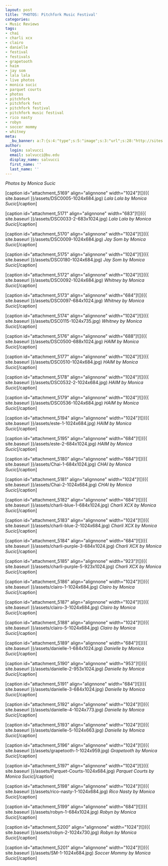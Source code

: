 ```yaml
---
layout: post
title: 'PHOTOS: Pitchfork Music Festival'
categories:
- Music Reviews
tags:
- chai
- charli xcx
- clairo
- danielle
- festival
- festivals
- grapetooth
- haim
- jay som
- lala lala
- live photos
- monica sucic
- parquet courts
- photos
- pitchfork
- pitchfork fest
- pitchfork festival
- pitchfork music festival
- rico nasty
- robyn
- soccer mommy
- whitney
meta:
  _bu_banner: a:7:{s:4:"type";s:5:"image";s:3:"url";s:28:"http://sites.bu.edu/wtbu/files/2019/08/SM-1.jpg";s:3:"alt";s:0:"";s:7:"post_id";s:4:"5201";s:4:"html";s:0:"";s:8:"position";s:12:"contentWidth";s:7:"caption";s:0:"";}
author:
  login: salvucci
  email: salvucci@bu.edu
  display_name: salvucci
  first_name: ''
  last_name: ''
---
```

_Photos by Monica Sucic_

\[caption id="attachment\_5169" align="alignnone" width="1024"\]![]({{ site.baseurl }}/assets/DSC0005-1024x684.jpg) _Lala Lala by Monica Sucic_\[/caption\]

\[caption id="attachment\_5171" align="alignnone" width="683"\]![]({{ site.baseurl }}/assets/DSC0033-2-683x1024.jpg) _Lala Lala by Monica Sucic_\[/caption\]

\[caption id="attachment\_5170" align="alignnone" width="1024"\]![]({{ site.baseurl }}/assets/DSC0009-1024x684.jpg) _Jay Som by Monica Sucic_\[/caption\]

\[caption id="attachment\_5175" align="alignnone" width="1024"\]![]({{ site.baseurl }}/assets/DSC0180-1024x684.jpg) _Jay Som by Monica Sucic_\[/caption\]

\[caption id="attachment\_5172" align="alignnone" width="1024"\]![]({{ site.baseurl }}/assets/DSC0092-1024x684.jpg) _Whitney by Monica Sucic_\[/caption\]

\[caption id="attachment\_5173" align="alignnone" width="684"\]![]({{ site.baseurl }}/assets/DSC0097-684x1024.jpg) _Whitney by Monica Sucic_\[/caption\]

\[caption id="attachment\_5174" align="alignnone" width="1024"\]![]({{ site.baseurl }}/assets/DSC0115-1024x735.jpg) _Whitney by Monica Sucic_\[/caption\]

\[caption id="attachment\_5176" align="alignnone" width="688"\]![]({{ site.baseurl }}/assets/DSC0500-688x1024.jpg) _HAIM by Monica Sucic_\[/caption\]

\[caption id="attachment\_5177" align="alignnone" width="1024"\]![]({{ site.baseurl }}/assets/DSC0510-1024x684.jpg) _HAIM by Monica Sucic_\[/caption\]

\[caption id="attachment\_5178" align="alignnone" width="1024"\]![]({{ site.baseurl }}/assets/DSC0532-2-1024x684.jpg) _HAIM by Monica Sucic_\[/caption\]

\[caption id="attachment\_5179" align="alignnone" width="1024"\]![]({{ site.baseurl }}/assets/DSC0536-1024x684.jpg) _HAIM by Monica Sucic_\[/caption\]

\[caption id="attachment\_5194" align="alignnone" width="1024"\]![]({{ site.baseurl }}/assets/este-1-1024x684.jpg) _HAIM by Monica Sucic_\[/caption\]

\[caption id="attachment\_5195" align="alignnone" width="684"\]![]({{ site.baseurl }}/assets/este-2-684x1024.jpg) _HAIM by Monica Sucic_\[/caption\]

\[caption id="attachment\_5180" align="alignnone" width="684"\]![]({{ site.baseurl }}/assets/Chai-1-684x1024.jpg) _CHAI by Monica Sucic_\[/caption\]

\[caption id="attachment\_5181" align="alignnone" width="1024"\]![]({{ site.baseurl }}/assets/Chai-2-1024x684.jpg) _CHAI by Monica Sucic_\[/caption\]

\[caption id="attachment\_5182" align="alignnone" width="684"\]![]({{ site.baseurl }}/assets/charli-blue-1-684x1024.jpg) _Charli XCX by Monica Sucic_\[/caption\]

\[caption id="attachment\_5183" align="alignnone" width="1024"\]![]({{ site.baseurl }}/assets/charli-blue-2-1024x684.jpg) _Charli XCX by Monica Sucic_\[/caption\]

\[caption id="attachment\_5184" align="alignnone" width="684"\]![]({{ site.baseurl }}/assets/charli-purple-3-684x1024.jpg) _Charli XCX by Monica Sucic_\[/caption\]

\[caption id="attachment\_5185" align="alignnone" width="923"\]![]({{ site.baseurl }}/assets/charli-purple-5-923x1024.jpg) _Charli XCX by Monica Sucic_\[/caption\]

\[caption id="attachment\_5186" align="alignnone" width="1024"\]![]({{ site.baseurl }}/assets/clairo-1-1024x684.jpg) _Clairo by Monica Sucic_\[/caption\]

\[caption id="attachment\_5187" align="alignnone" width="1024"\]![]({{ site.baseurl }}/assets/clairo-3-1024x684.jpg) _Clairo by Monica Sucic_\[/caption\]

\[caption id="attachment\_5188" align="alignnone" width="1024"\]![]({{ site.baseurl }}/assets/clairo-5-1024x684.jpg) _Clairo by Monica Sucic_\[/caption\]

\[caption id="attachment\_5189" align="alignnone" width="684"\]![]({{ site.baseurl }}/assets/danielle-1-684x1024.jpg) _Danielle by Monica Sucic_\[/caption\]

\[caption id="attachment\_5190" align="alignnone" width="953"\]![]({{ site.baseurl }}/assets/danielle-2-953x1024.jpg) _Danielle by Monica Sucic_\[/caption\]

\[caption id="attachment\_5191" align="alignnone" width="684"\]![]({{ site.baseurl }}/assets/danielle-3-684x1024.jpg) _Danielle by Monica Sucic_\[/caption\]

\[caption id="attachment\_5192" align="alignnone" width="1024"\]![]({{ site.baseurl }}/assets/danielle-4-1024x773.jpg) _Danielle by Monica Sucic_\[/caption\]

\[caption id="attachment\_5193" align="alignnone" width="1024"\]![]({{ site.baseurl }}/assets/danielle-5-1024x663.jpg) _Danielle by Monica Sucic_\[/caption\]

\[caption id="attachment\_5196" align="alignnone" width="1024"\]![]({{ site.baseurl }}/assets/grapetooth-1-1024x959.jpg) _Grapetooth by Monica Sucic_\[/caption\]

\[caption id="attachment\_5197" align="alignnone" width="1024"\]![]({{ site.baseurl }}/assets/Parquet-Courts-1024x684.jpg) _Parquet Courts by Monica Sucic_\[/caption\]

\[caption id="attachment\_5198" align="alignnone" width="1024"\]![]({{ site.baseurl }}/assets/rico-nasty-1-1024x684.jpg) _Rico Nasty by Monica Sucic_\[/caption\]

\[caption id="attachment\_5199" align="alignnone" width="684"\]![]({{ site.baseurl }}/assets/robyn-1-684x1024.jpg) _Robyn by Monica Sucic_\[/caption\]

\[caption id="attachment\_5200" align="alignnone" width="1024"\]![]({{ site.baseurl }}/assets/robyn-2-1024x730.jpg) _Robyn by Monica Sucic_\[/caption\]

\[caption id="attachment\_5201" align="alignnone" width="1024"\]![]({{ site.baseurl }}/assets/SM-1-1024x684.jpg) _Soccer Mommy by Monica Sucic_\[/caption\]